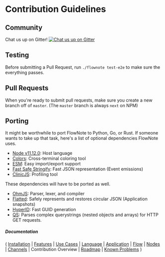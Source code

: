 # Contribution Guidelines

## Community

Chat us up on Gitter! [![Chat us up on Gitter](https://badges.gitter.im/flownote/community.svg)](https://gitter.im/flownote/community?utm_source=badge&utm_medium=badge&utm_campaign=pr-badge)

## Testing

Before submitting a Pull Request, run `./flownote test-e2e` to make sure the everything passes.

## Pull Requests

When you're ready to submit pull requests, make sure you create a new branch off of `master`.  (The `master` branch is always `next` on NPM)

## Porting

It might be worthwhile to port FlowNote to Python, Go, or Rust.  If someone wants to take up that task, here's a list of optional dependencies FlowNote uses.

* [Node v11.12.0](https://nodejs.org/en/blog/release/v11.12.0/): Host language
* [Colors](https://github.com/Marak/colors.js): Cross-terminal coloring tool
* [ESM](https://github.com/standard-things/esm): Easy import/export support
* [Fast Safe Stringify](https://github.com/davidmarkclements/fast-safe-stringify): Fast JSON representation (Event emissions)
* [ClinicJS](https://github.com/nearform/node-clinic): Profiling tool

These dependencies will have to be ported as well.

* [OhmJS](https://github.com/harc/ohm): Parser, lexer, and compiler
* [Flatted](https://github.com/WebReflection/flatted): Safely represents and restores circular JSON (Application snapshots)
* [HyperID](https://github.com/mcollina/hyperid): Fast GUID generation
* [QS](https://github.com/ljharb/qs): Parses complex querystrings (nested objects and arrays) for HTTP GET requests.

##### Documentation

( 
[Installation](01-installation.md) | 
[Features](02-features.md) | 
[Use Cases](03-use-cases.md) | 
[Language](04-language.md) | 
[Application](05-application.md) | 
[Flow](06-flow.md) | 
[Nodes](07-nodes.md) | 
[Channels](08-channels.md) | 
Contribution Overview | 
[Roadmap](10-roadmap.md) | 
[Known Problems](11-known-problems.md)
)